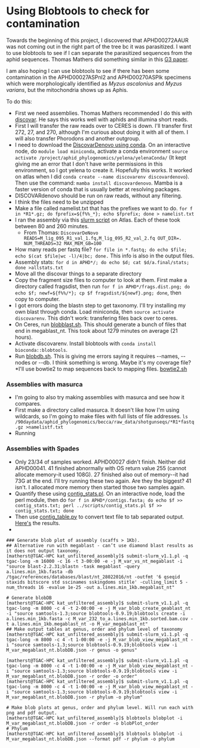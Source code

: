 # Using Blobtools to check for contamination

Towards the beginning of this project, I discovered that APHD00272AAUR was not coming out in the right part of the tree bc it was parasitized. I want to use blobtools to see if I can separate the parasitized sequences from the aphid sequences. Thomas Mathers did something similar in this [G3 paper](https://academic.oup.com/g3journal/article/10/3/899/6026189).

I am also hoping I can use blobtools to see if there has been some contamination in the APHD00027ASPnl2 and APHD00270ASPlk specimens which were morphologically identified as *Myzus ascalonius* and *Myzus varians*, but the mitochondria shows up as Aphis.

To do this:
* First we need assemblies. Thomas Mathers recommended I do this with [discovar](https://github.com/broadinstitute/discovar_de_novo). He says this works well with aphids and illumina short reads.
* First I will transfer the raw reads over to CERES is down. I'll transfer first 272, 27, and 270, although I'm curious about doing it with all of them. I will also transfer Phorodons and another outgroup.
* I need to download the [DiscovarDenovo using conda](https://bioconda.github.io/recipes/discovar-denovo/README.html). On an interactive node, do `module load miniconda`, activate a conda environment `source activate /project/aphid_phylogenomics/yelena/yelenaConda/` (It kept giving me an error that I don't have write permissions in this environment, so I got yelena to create it. Hopefully this works. It worked on atlas when I did `conda create --name discovarenv discovardenovo`). Then use the command: `mamba install discovardenovo`. Mamba is a faster version of conda that is usually better at resolving packages. 
* DISCOVARdenovo should be run on raw reads, without any filtering.
* I think the files need to be unzipped
* Make a file called namelist.txt that has the prefixes we want to do. `for f in *R1*.gz; do fprefix=${f%%_*}; echo $fprefix; done > namelist.txt`
* I ran the assembly via this [slurm script](scripts/discovar_atlas.sh) on Atlas. Each of these took between 80 and 260 minutes.
   * From Thomas: `DiscovarDeNovo READS=M_lig_095_R1_val_1.fq,M_lig_095_R2_val_2.fq OUT_DIR=. NUM_THREADS=32 MAX_MEM_GB=100`
* How many reads per fastq file? `for file in *.fastq; do echo $file; echo $(cat $file|wc -l)/4|bc; done.` This info is also in the output files.
* Assembly stats: `for d in APHD*/; do echo $d; cat $d/a.final/stats; done >allstats.txt`
* Move all the discovar things to a separate directory
* Copy the fragment size files to computer to look at them. First make a directory called fragsdist, then run `for f in APHD*/frags.dist.png; do echo $f; newf=${f%%/*}; cp $f fragsdist/${newf}.png; done`, then copy to computer.
* I got errors doing the blastn step to get taxonomy. I'll try installing my own blast through conda. Load miniconda, then `source activate discovarenv`. This didn't work: transfering files back over to ceres.
* On Ceres, run [blobblast.sh](scripts/blobblast.sh). This should generate a bunch of files that end in megablast_nt. This took about 1279 minutes on average (21 hours). 
* Activate discovarenv. Install blobtools with `conda install bioconda::blobtools`.
* Run [blobdb.sh](scripts/blobdb.sh). This is giving me errors saying it requires --names, --nodes or --db. I think something is wrong. Maybe it's my coverage file?
*I'll use bowtie2 to map sequences back to mapping files. [bowtie2.sh](scripts/bowtie2.sh)

### Assemblies with masurca
* I'm going to also try making assemblies with masurca and see how it compares.
* First make a directory called masurca. It doesn't like how I'm using wildcards, so I'm going to make files with full lists of file addresses. `ls /90daydata/aphid_phylogenomics/becca/raw_data/shotgunseqs/*R1*fastq.gz >namelistf.txt`
* Running

### Assemblies with Spades
* Only 23/34 of samples worked. APHD00027 didn't finish. Neither did APHD00041. 41 finished abnormally with OS return value 255 (cannot allocate memory-it used 108G). 27 finished also out of memory--it had 73G at the end. I'll try running these two again. Are they the biggest? 41 isn't. I allocated more memory then started those two samples again.
* Quantify these using [contig_stats.pl](https://github.com/KorfLab/Perl_utils/blob/master/contig_stats.pl). On an interactive node, load the perl module, then do `for f in APHD*/contigs.fasta; do echo $f >> contig_stats.txt; perl ../scripts/contig_stats.pl $f >> contig_stats.txt; done`
* Then use [contig_table.py](scripts/contig_table.py) to convert text file to tab separated output. [Here's](https://docs.google.com/spreadsheets/d/1lA_A7v1McQYVXbxUdtAB53EJPoQIcvBhJ5BX2rukXvc/edit#gid=1651959159) the results.
* 

```
### Generate blob plot of assembly (scaffs > 1Kb).
## Alternative run with megablast - can’t use diamond blast results as it does not output taxonomy. 
[matherst@TGAC-HPC kat_unfiltered_assembly]$ submit-slurm_v1.1.pl -q tgac-long -m 16000 -c 16 -t 3-00:00 -e -j M_var_vs_nt_megablast -i "source blast-2.2.31;blastn -task megablast -query a.lines.min_1kb.fasta -db /tgac/references/databases/blast/nt_28022016/nt -outfmt '6 qseqid staxids bitscore std sscinames sskingdoms stitle' -culling_limit 5 -num_threads 16 -evalue 1e-25 -out a.lines.min_1kb.megablast_nt"

# Generate blobDB
[matherst@TGAC-HPC kat_unfiltered_assembly]$ submit-slurm_v1.1.pl -q tgac-long -m 8000 -c 4 -t 2-00:00 -e -j M_var_blob_create_geablast_nt -i "source samtools-1.3;source blobtools-0.9.19;blobtools create -i a.lines.min_1kb.fasta -c M_var_232_to_a.lines.min_1kb.sorted.bam.cov -t a.lines.min_1kb.megablast_nt -o M_var_megablast_nt"
## Make output tables at genus, order and phylum level of taxonomy
[matherst@TGAC-HPC kat_unfiltered_assembly]$ submit-slurm_v1.1.pl -q tgac-long -m 8000 -c 4 -t 1-00:00 -e -j M_var_blob_view_megablast_nt -i "source samtools-1.3;source blobtools-0.9.19;blobtools view -i M_var_megablast_nt.blobDB.json -r genus -o genus"

[matherst@TGAC-HPC kat_unfiltered_assembly]$ submit-slurm_v1.1.pl -q tgac-long -m 8000 -c 4 -t 1-00:00 -e -j M_var_blob_view_megablast_nt -i "source samtools-1.3;source blobtools-0.9.19;blobtools view -i M_var_megablast_nt.blobDB.json -r order -o order"
[matherst@TGAC-HPC kat_unfiltered_assembly]$ submit-slurm_v1.1.pl -q tgac-long -m 8000 -c 4 -t 1-00:00 -e -j M_var_blob_view_megablast_nt -i "source samtools-1.3;source blobtools-0.9.19;blobtools view -i M_var_megablast_nt.blobDB.json -r phylum -o phylum"

# Make blob plots at genus, order and phylum level. Will run each with png and pdf output. 
[matherst@TGAC-HPC kat_unfiltered_assembly]$ blobtools blobplot -i M_var_megablast_nt.blobDB.json -r order -o blobPlot_order
# Phylum
[matherst@TGAC-HPC kat_unfiltered_assembly]$ blobtools blobplot -i M_var_megablast_nt.blobDB.json --format pdf -r phylum -o phylum
```
